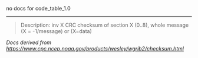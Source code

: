 no docs for code_table_1.0

----

>Description: inv   X      CRC checksum of section X (0..8), whole message (X = -1/message) or (X=data)

_Docs derived from <https://www.cpc.ncep.noaa.gov/products/wesley/wgrib2/checksum.html>_